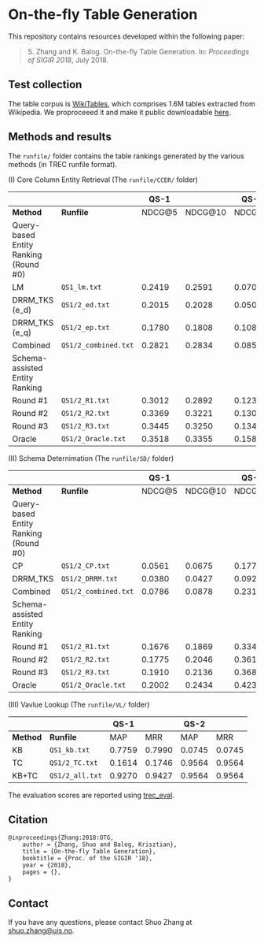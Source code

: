 # On-the-fly Table Generation

This repository contains resources developed within the following paper:

> S. Zhang and K. Balog. On-the-fly Table Generation. In: *Proceedings of SIGIR 2018*, July 2018.


## Test collection

The table corpus is [WikiTables](http://websail-fe.cs.northwestern.edu/TabEL/), which comprises 1.6M tables extracted from Wikipedia. We proproceeed it and make it public downloadable [here](http://iai.group/downloads/smart_table/WP_tables.zip).



## Methods and results


The `runfile/` folder contains the table rankings generated by the various methods (in TREC runfile format).


(I) Core Column Entity Retrieval (The `runfile/CCER/` folder)

|  |  | QS-1 || QS-2||
| -- | -- | -- | -- | -- | -- |
| **Method** | **Runfile**  | NDCG@5 | NDCG@10 | NDCG@5 | NDCG@10|
| Query-based Entity Ranking (Round \#0)|
| LM | `QS1_lm.txt` | 0.2419 | 0.2591 | 0.0708 | 0.0823 |
| DRRM_TKS (e_d) | `QS1/2_ed.txt` | 0.2015 | 0.2028 | 0.0501 | 0.0540 |
| DRRM_TKS (e_q) | `QS1/2_ep.txt` | 0.1780 | 0.1808 | 0.1089 | 0.1083 |
| Combined | `QS1/2_combined.txt` | 0.2821 | 0.2834 | 0.0852 | 0.0920 |
|Schema-assisted Entity Ranking|
|Round \#1|`QS1/2_R1.txt`|0.3012 | 0.2892 | 0.1232 | 0.1201|
|Round \#2|`QS1/2_R2.txt`|0.3369| 0.3221 |0.1307 | 0.1264 |
|Round \#3|`QS1/2_R3.txt`|0.3445|0.3250|0.1345| 0.1270|
|Oracle |`QS1/2_Oracle.txt`|0.3518|0.3355|0.1587|0.1555|

(II) Schema Deternimation (The `runfile/SD/` folder)

|  |  | QS-1 || QS-2||
| -- | -- | -- | -- | -- | -- |
| **Method** | **Runfile**  | NDCG@5 | NDCG@10 | NDCG@5 | NDCG@10|
| Query-based Entity Ranking (Round \#0)|
| CP | `QS1/2_CP.txt` | 0.0561 | 0.0675 | 0.1770 | 0.2092|
| DRRM\_TKS | `QS1/2_DRRM.txt` | 0.0380 | 0.0427 | 0.0920 | 0.1415 |
| Combined | `QS1/2_combined.txt` | 0.0786 | 0.0878 | 0.2310 | 0.2695 |
|Schema-assisted Entity Ranking|
|Round \#1|`QS1/2_R1.txt`|0.1676 | 0.1869 | 0.3342 | 0.3845|
|Round \#2|`QS1/2_R2.txt`|0.1775 | 0.2046 |0.3614 | 0.4143 |
|Round \#3|`QS1/2_R3.txt`|0.1910|0.2136|0.3683| 0.4350|
|Oracle |`QS1/2_Oracle.txt`|0.2002|0.2434|0.4239|0.4825|

(III) Vavlue Lookup (The `runfile/VL/` folder)

|  |  | QS-1 || QS-2||
| -- | -- | -- | -- | -- | -- |
| **Method** | **Runfile**  | MAP | MRR | MAP | MRR|
| KB | `QS1_kb.txt` | 0.7759 | 0.7990 | 0.0745 | 0.0745 |
| TC | `QS1/2_TC.txt` | 0.1614 | 0.1746 | 0.9564 | 0.9564 |
| KB+TC | `QS1/2_all.txt` | 0.9270 | 0.9427 | 0.9564 | 0.9564 |

The evaluation scores are reported using [trec_eval](https://github.com/usnistgov/trec_eval).


## Citation
```
@inproceedings{Zhang:2018:OTG,
    author = {Zhang, Shuo and Balog, Krisztian},
    title = {On-the-fly Table Generation},
    booktitle = {Proc. of the SIGIR '18},
    year = {2018},
    pages = {},
}
```

## Contact
If you have any questions, please contact Shuo Zhang at shuo.zhang@uis.no.
